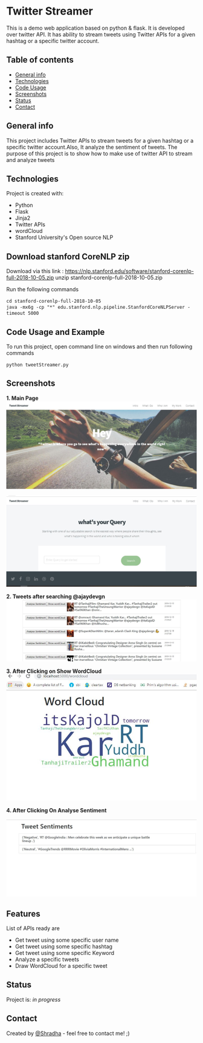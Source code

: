 # Twitter Streamer
This is a demo web application based on python & flask. It is developed over twitter API. It has ability to stream tweets using Twitter APIs for a given hashtag or a specific twitter account.
## Table of contents
* [General info](#general-info)
* [Technologies](#technologies)
* [Code Usage](#code-usage-and-example)
* [Screenshots](#screenshots)
* [Status](#status)
* [Contact](#contact)

## General info
This project includes Twitter APIs to stream tweets for a given hashtag or a specific twitter account.Also, It analyze the sentiment of tweets.
The purpose of this project is to show how to make use of twitter API to stream and analyze tweets

## Technologies
Project is created with:
* Python
* Flask
* Jinja2
* Twitter APIs
* wordCloud
* Stanford University's Open source NLP

## Download stanford CoreNLP zip

Download via this link : https://nlp.stanford.edu/software/stanford-corenlp-full-2018-10-05.zip
unzip stanford-corenlp-full-2018-10-05.zip

Run the following commands
```
cd stanford-corenlp-full-2018-10-05
java -mx6g -cp "*" edu.stanford.nlp.pipeline.StanfordCoreNLPServer -timeout 5000
```	
## Code Usage and Example

To run this project, open command line on windows and then run following commands

```
python tweetStreamer.py
```

## Screenshots

**1. Main Page**
![screenshot](./static/images/mainPage1.JPG)

![screenshot](./static/images/mainPage2.JPG)

**2. Tweets after searching @ajaydevgn**
![screenshot](./static/images/tweet.JPG)

**3. After Clicking on Show WordCloud**
![screenshot](./static/images/showCloud.JPG)



**4. After Clicking On Analyse Sentiment**

![screenshot](./static/images/sentiment.JPG)



## Features
List of APIs ready are
* Get tweet using some specific user name
* Get tweet using some specific hashtag
* Get tweet using some specific Keyword
* Analyze a specific tweets 
* Draw WordCloud for a specific tweet


## Status
Project is: _in progress_

## Contact

Created by [@Shradha](https://www.linkedin.com/in/shradha-sharma-739871113/) - feel free to contact me! ;)

